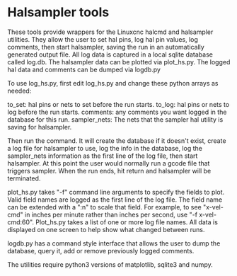 # Halsampler tools

These tools provide wrappers for the Linuxcnc halcmd and halsampler utilities.
They allow the user to set hal pins, log hal pin values, log comments, then start
halsampler, saving the run in an automatically generated output file. All log
data is captured in a local sqlite database called log.db. The halsampler data can
be plotted via plot_hs.py. The logged hal data and comments can be dumped via
logdb.py

To use log_hs.py, first edit log_hs.py and change these python arrays as needed:

to_set: hal pins or nets to set before the run starts.
to_log: hal pins or nets to log before the run starts.
comments: any comments you want logged in the database for this run.
sampler_nets: The nets that the sampler hal utility is saving for halsampler.

Then run the command. It will create the database if it doesn't exist,
create a log file for halsampler to use, log the info in the database, log the
sampler_nets information as the first line of the log file, then start
halsampler. At this point the user would normally run a gcode file that
triggers sampler. When the run ends, hit return and halsampler will be
terminated.

plot_hs.py takes "-f" command line arguments to specify the fields to plot.
Valid field names are logged as the first line of the log file. The
field name can be extended with a ":n" to scale that field. For example, to see
"x-vel-cmd" in inches per minute rather than inches per second, use
"-f x-vel-cmd:60". Plot_hs.py takes a list of one or more log file names. All
data is displayed on one screen to help show what changed between runs.

logdb.py has a command style interface that allows the user to dump the database,
query it, add or remove previously logged comments.

The utilities require python3 versions of matplotlib, sqlite3 and numpy.
